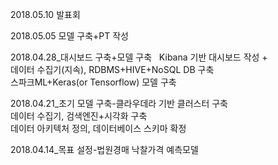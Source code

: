 2018.05.10 발표회  
  
2018.05.05 모델 구축+PT 작성  
  
2018.04.28_대시보드 구축+모델 구축  
Kibana 기반 대시보드 작성 +   
데이터 수집기(지속), RDBMS+HIVE+NoSQL DB 구축  
스파크ML+Keras(or Tensorflow) 모델 구축  
  
2018.04.21_초기 모델 구축-클라우데라 기반 클러스터 구축  
데이터 수집기, 검색엔진+시각화 구축  
데이터 아키텍처 정의, 데이터베이스 스키마 확정  
  
2018.04.14_목표 설정-법원경매 낙찰가격 예측모델  
